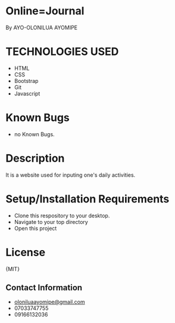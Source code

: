 # Online=Journal
By AYO-OLONILUA AYOMIPE

# TECHNOLOGIES USED

- HTML
- CSS
- Bootstrap
- Git
- Javascript

# Known Bugs

- no Known Bugs.

# Description

It is a website used for inputing one's daily activities.

# Setup/Installation Requirements

- Clone this respository to your desktop.
- Navigate to your top directory
- Open this project

# License
{MIT}

## Contact Information

- oloniluaayomipe@gmail.com
- 07033747755
- 09166132036

